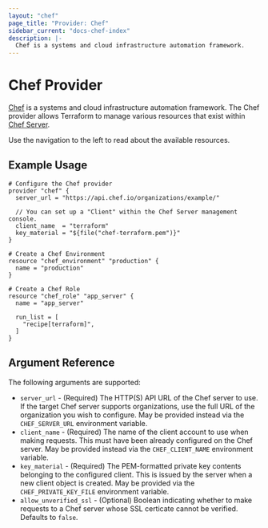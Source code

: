 ```yaml
---
layout: "chef"
page_title: "Provider: Chef"
sidebar_current: "docs-chef-index"
description: |-
  Chef is a systems and cloud infrastructure automation framework.
---
```


# Chef Provider

[Chef](https://www.chef.io/) is a systems and cloud infrastructure automation
framework. The Chef provider allows Terraform to manage various resources
that exist within [Chef Server](http://docs.chef.io/chef_server.html).

Use the navigation to the left to read about the available resources.

## Example Usage

```
# Configure the Chef provider
provider "chef" {
  server_url = "https://api.chef.io/organizations/example/"

  // You can set up a "Client" within the Chef Server management console.
  client_name  = "terraform"
  key_material = "${file("chef-terraform.pem")}"
}

# Create a Chef Environment
resource "chef_environment" "production" {
  name = "production"
}

# Create a Chef Role
resource "chef_role" "app_server" {
  name = "app_server"

  run_list = [
    "recipe[terraform]",
  ]
}
```

## Argument Reference

The following arguments are supported:

* `server_url` - (Required) The HTTP(S) API URL of the Chef server to use. If
  the target Chef server supports organizations, use the full URL of the
  organization you wish to configure. May be provided instead via the
  ``CHEF_SERVER_URL`` environment variable.
* `client_name` - (Required) The name of the client account to use when making
  requests. This must have been already configured on the Chef server.
  May be provided instead via the ``CHEF_CLIENT_NAME`` environment variable.
* `key_material` - (Required) The PEM-formatted private key contents belonging to
  the configured client. This is issued by the server when a new client object
  is created. May be provided via the
  ``CHEF_PRIVATE_KEY_FILE`` environment variable.
* `allow_unverified_ssl` - (Optional) Boolean indicating whether to make
  requests to a Chef server whose SSL certicate cannot be verified. Defaults
  to ``false``.
